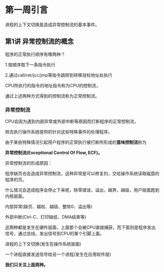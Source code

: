 # 第一周引言

进程的上下文切换是造成异常控制流的基本事件。



## 第1讲 异常控制流的概念



程序的正常执行顺序有哪两种？

1.按顺序取下一条指令执行

2.通过call/ret/jcc/jmp等指令跳转到转移目标地址处执行



CPU所执行的指令的地址指令称为CPU的控制流，

通过上述两种方式得到的控制流称为正常控制流。



### 异常控制流

CPU会因为遇到内部异常或外部中断等原因而打断程序的正常控制流，

转去执行操作系统提供的针对这些特殊事件的处理程序。



由于某些特殊情况引起用户程序的正常执行被打断所形成的**意味控制流**称为

**异常控制流(Exceptional Control Of Flow, ECF)。**



异常控制流的形成原因：



程序缺页也会造成异常控制流，这种异常是可以修复的，交给操作系统读取磁盘的程序的页。



什么情况会造成程序会停止下来呢，除零错误，溢出，越界，越级，用户层面跑到内核层面。



内部异常(缺页、越权、越级、整除0、溢出等)

外部中断(Ctrl-C、打印缺纸、DMA结束等)

这两种都是发生在硬件层面，上面那个会被CPU直接捕获，而下面则是程序发出信号，通过总线，发出信号到CPU的某个引脚上面。

进程的上下文切换(发生在操作系统层面)

一个进程直接发送信号给另一个进程(发生在应用软件层)



**我们只关注上面两种。**





































